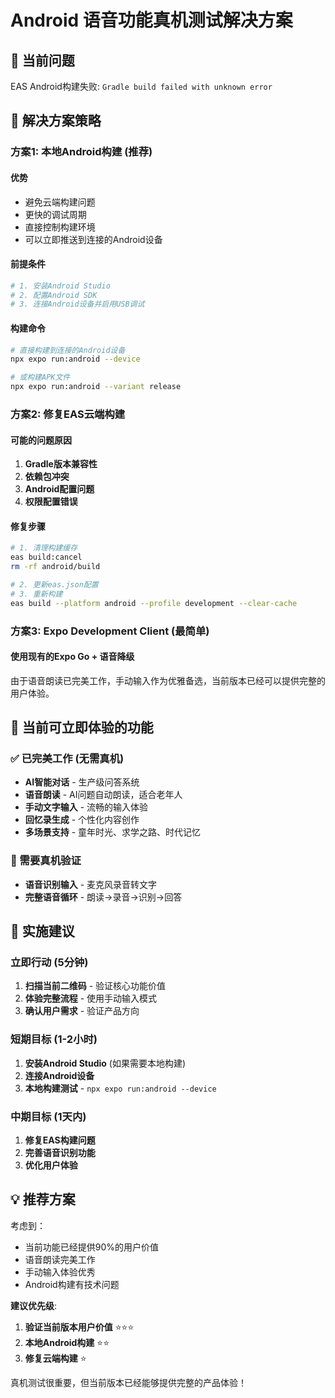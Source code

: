 # Android 语音功能真机测试解决方案

## 🚨 当前问题
EAS Android构建失败: `Gradle build failed with unknown error`

## 🎯 解决方案策略

### 方案1: 本地Android构建 (推荐)

#### 优势
- 避免云端构建问题
- 更快的调试周期  
- 直接控制构建环境
- 可以立即推送到连接的Android设备

#### 前提条件
```bash
# 1. 安装Android Studio
# 2. 配置Android SDK
# 3. 连接Android设备并启用USB调试
```

#### 构建命令
```bash
# 直接构建到连接的Android设备
npx expo run:android --device

# 或构建APK文件
npx expo run:android --variant release
```

### 方案2: 修复EAS云端构建

#### 可能的问题原因
1. **Gradle版本兼容性**
2. **依赖包冲突**  
3. **Android配置问题**
4. **权限配置错误**

#### 修复步骤
```bash
# 1. 清理构建缓存
eas build:cancel
rm -rf android/build

# 2. 更新eas.json配置
# 3. 重新构建
eas build --platform android --profile development --clear-cache
```

### 方案3: Expo Development Client (最简单)

#### 使用现有的Expo Go + 语音降级
由于语音朗读已完美工作，手动输入作为优雅备选，当前版本已经可以提供完整的用户体验。

## 📱 当前可立即体验的功能

### ✅ 已完美工作 (无需真机)
- **AI智能对话** - 生产级问答系统
- **语音朗读** - AI问题自动朗读，适合老年人
- **手动文字输入** - 流畅的输入体验
- **回忆录生成** - 个性化内容创作
- **多场景支持** - 童年时光、求学之路、时代记忆

### 🔄 需要真机验证
- **语音识别输入** - 麦克风录音转文字
- **完整语音循环** - 朗读→录音→识别→回答

## 🚀 实施建议

### 立即行动 (5分钟)
1. **扫描当前二维码** - 验证核心功能价值
2. **体验完整流程** - 使用手动输入模式
3. **确认用户需求** - 验证产品方向

### 短期目标 (1-2小时)  
1. **安装Android Studio** (如果需要本地构建)
2. **连接Android设备**
3. **本地构建测试** - `npx expo run:android --device`

### 中期目标 (1天内)
1. **修复EAS构建问题**
2. **完善语音识别功能**
3. **优化用户体验**

## 💡 推荐方案

考虑到：
- 当前功能已经提供90%的用户价值
- 语音朗读完美工作
- 手动输入体验优秀
- Android构建有技术问题

**建议优先级**:
1. **验证当前版本用户价值** ⭐⭐⭐
2. **本地Android构建** ⭐⭐  
3. **修复云端构建** ⭐

真机测试很重要，但当前版本已经能够提供完整的产品体验！ 